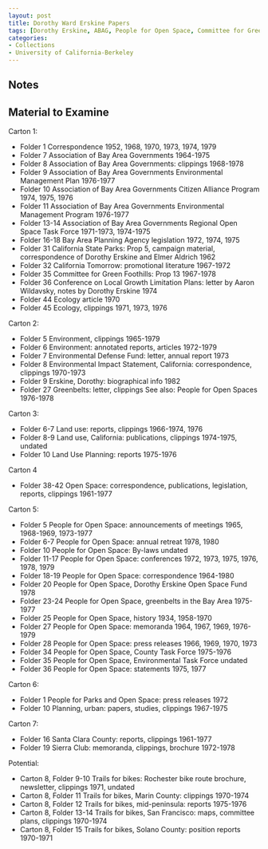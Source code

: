 ```yaml
---
layout: post
title: Dorothy Ward Erskine Papers
tags: [Dorothy Erskine, ABAG, People for Open Space, Committee for Green Foothills, land use]
categories:
- Collections
- University of California-Berkeley
---
```


Notes
-----

Material to Examine
-------------------

Carton 1:

* Folder 1 Correspondence 1952, 1968, 1970, 1973, 1974, 1979
* Folder 7 Association of Bay Area Governments 1964-1975
* Folder 8 Association of Bay Area Governments: clippings 1968-1978
* Folder 9 Association of Bay Area Governments Environmental Management Plan 1976-1977
* Folder 10 Association of Bay Area Governments Citizen Alliance Program 1974, 1975, 1976
* Folder 11 Association of Bay Area Governments Environmental Management Program 1976-1977
* Folder 13-14 Association of Bay Area Governments Regional Open Space Task Force 1971-1973, 1974-1975
* Folder 16-18 Bay Area Planning Agency legislation 1972, 1974, 1975
* Folder 31 California State Parks: Prop 5, campaign material, correspondence of Dorothy Erskine and Elmer Aldrich 1962
* Folder 32 California Tomorrow: promotional literature 1967-1972
* Folder 35 Committee for Green Foothills: Prop 13 1967-1978
* Folder 36 Conference on Local Growth Limitation Plans: letter by Aaron Wildavsky, notes by Dorothy Erskine 1974
* Folder 44 Ecology article 1970
* Folder 45 Ecology, clippings 1971, 1973, 1976

Carton 2:

* Folder 5 Environment, clippings 1965-1979
* Folder 6 Environment: annotated reports, articles 1972-1979
* Folder 7 Environmental Defense Fund: letter, annual report 1973
* Folder 8 Environmental Impact Statement, California: correspondence, clippings 1970-1973
* Folder 9 Erskine, Dorothy: biographical info 1982
* Folder 27 Greenbelts: letter, clippings See also: People for Open Spaces 1976-1978

Carton 3:

* Folder 6-7 Land use: reports, clippings 1966-1974, 1976
* Folder 8-9 Land use, California: publications, clippings 1974-1975, undated
* Folder 10 Land Use Planning: reports 1975-1976

Carton 4

* Folder 38-42 Open Space: correspondence, publications, legislation, reports, clippings 1961-1977

Carton 5:

* Folder 5 People for Open Space: announcements of meetings 1965, 1968-1969, 1973-1977
* Folder 6-7 People for Open Space: annual retreat 1978, 1980
* Folder 10 People for Open Space: By-laws undated
* Folder 11-17 People for Open Space: conferences 1972, 1973, 1975, 1976, 1978, 1979
* Folder 18-19 People for Open Space: correspondence 1964-1980
* Folder 20 People for Open Space, Dorothy Erskine Open Space Fund 1978
* Folder 23-24 People for Open Space, greenbelts in the Bay Area 1975-1977
* Folder 25 People for Open Space, history 1934, 1958-1970
* Folder 27 People for Open Space: memoranda 1964, 1967, 1969, 1976-1979
* Folder 28 People for Open Space: press releases 1966, 1969, 1970, 1973
* Folder 34 People for Open Space, County Task Force 1975-1976
* Folder 35 People for Open Space, Environmental Task Force undated
* Folder 36 People for Open Space: statements 1975, 1977

Carton 6:

* Folder 1 People for Parks and Open Space: press releases 1972
* Folder 10 Planning, urban: papers, studies, clippings 1967-1975

Carton 7:

* Folder 16 Santa Clara County: reports, clippings 1961-1977
* Folder 19 Sierra Club: memoranda, clippings, brochure 1972-1978

Potential:

* Carton 8, Folder 9-10 Trails for bikes: Rochester bike route brochure, newsletter, clippings 1971, undated
* Carton 8, Folder 11 Trails for bikes, Marin County: clippings 1970-1974
* Carton 8, Folder 12 Trails for bikes, mid-peninsula: reports 1975-1976
* Carton 8, Folder 13-14 Trails for bikes, San Francisco: maps, committee plans, clippings 1970-1974
* Carton 8, Folder 15 Trails for bikes, Solano County: position reports 1970-1971
